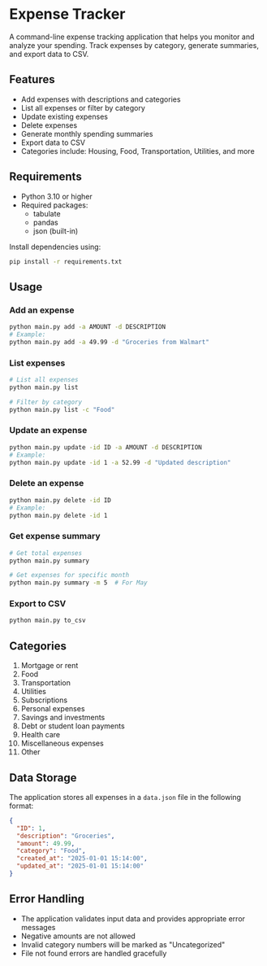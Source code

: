 # Expense Tracker

A command-line expense tracking application that helps you monitor and analyze your spending. Track expenses by
category, generate summaries, and export data to CSV.

## Features

- Add expenses with descriptions and categories
- List all expenses or filter by category
- Update existing expenses
- Delete expenses
- Generate monthly spending summaries
- Export data to CSV
- Categories include: Housing, Food, Transportation, Utilities, and more

## Requirements

- Python 3.10 or higher
- Required packages:
    - tabulate
    - pandas
    - json (built-in)

Install dependencies using:

```bash
pip install -r requirements.txt
```

## Usage

### Add an expense

```bash
python main.py add -a AMOUNT -d DESCRIPTION
# Example:
python main.py add -a 49.99 -d "Groceries from Walmart"
```

### List expenses

```bash
# List all expenses
python main.py list

# Filter by category
python main.py list -c "Food"
```

### Update an expense

```bash
python main.py update -id ID -a AMOUNT -d DESCRIPTION
# Example:
python main.py update -id 1 -a 52.99 -d "Updated description"
```

### Delete an expense

```bash
python main.py delete -id ID
# Example:
python main.py delete -id 1
```

### Get expense summary

```bash
# Get total expenses
python main.py summary

# Get expenses for specific month
python main.py summary -m 5  # For May
```

### Export to CSV

```bash
python main.py to_csv
```

## Categories

1. Mortgage or rent
2. Food
3. Transportation
4. Utilities
5. Subscriptions
6. Personal expenses
7. Savings and investments
8. Debt or student loan payments
9. Health care
10. Miscellaneous expenses
0. Other

## Data Storage

The application stores all expenses in a `data.json` file in the following format:

```json
{
  "ID": 1,
  "description": "Groceries",
  "amount": 49.99,
  "category": "Food",
  "created_at": "2025-01-01 15:14:00",
  "updated_at": "2025-01-01 15:14:00"
}
```

## Error Handling

- The application validates input data and provides appropriate error messages
- Negative amounts are not allowed
- Invalid category numbers will be marked as "Uncategorized"
- File not found errors are handled gracefully

